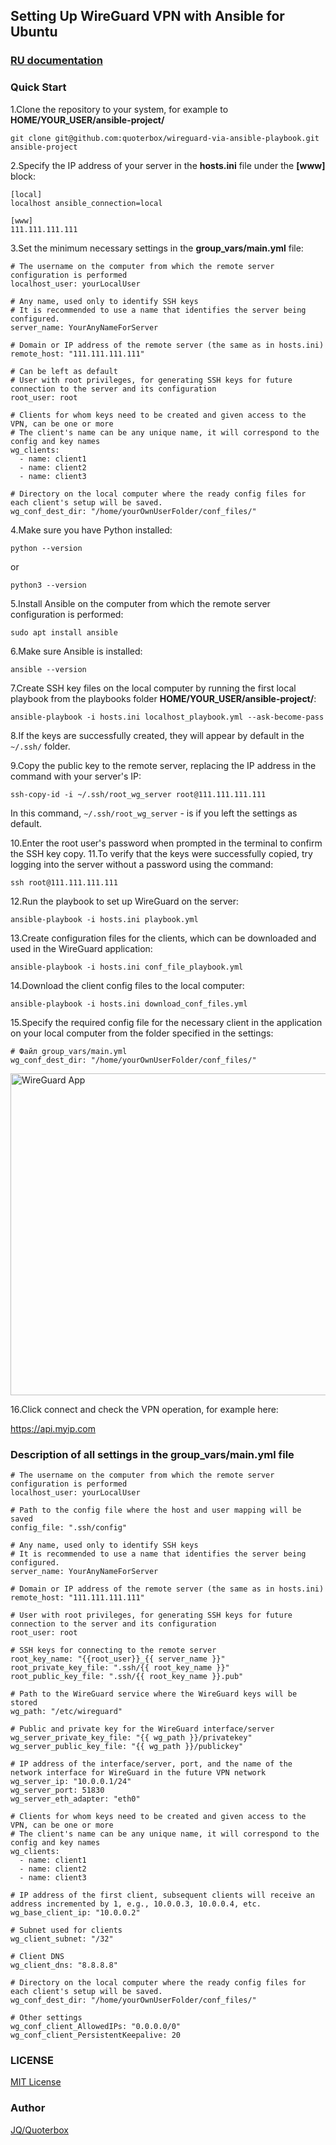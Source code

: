 ## Setting Up WireGuard VPN with Ansible for Ubuntu

### [RU documentation](README_RU.md)
  
### Quick Start
1.Clone the repository to your system, for example to **HOME/YOUR_USER/ansible-project/**

```git clone git@github.com:quoterbox/wireguard-via-ansible-playbook.git ansible-project```

2.Specify the IP address of your server in the **hosts.ini** file under the **[www]** block:  
```
[local]
localhost ansible_connection=local

[www]
111.111.111.111
```
3.Set the minimum necessary settings in the **group_vars/main.yml** file:
```
# The username on the computer from which the remote server configuration is performed
localhost_user: yourLocalUser

# Any name, used only to identify SSH keys
# It is recommended to use a name that identifies the server being configured.
server_name: YourAnyNameForServer

# Domain or IP address of the remote server (the same as in hosts.ini)
remote_host: "111.111.111.111"

# Can be left as default
# User with root privileges, for generating SSH keys for future connection to the server and its configuration
root_user: root

# Clients for whom keys need to be created and given access to the VPN, can be one or more
# The client's name can be any unique name, it will correspond to the config and key names
wg_clients:
  - name: client1
  - name: client2
  - name: client3

# Directory on the local computer where the ready config files for each client's setup will be saved.
wg_conf_dest_dir: "/home/yourOwnUserFolder/conf_files/"
``` 

4.Make sure you have Python installed:

```python --version```

or

```python3 --version```

5.Install Ansible on the computer from which the remote server configuration is performed:

```sudo apt install ansible```

6.Make sure Ansible is installed:

```ansible --version```

7.Create SSH key files on the local computer by running the first local playbook from the playbooks folder **HOME/YOUR_USER/ansible-project/**:

```ansible-playbook -i hosts.ini localhost_playbook.yml --ask-become-pass```

8.If the keys are successfully created, they will appear by default in the `~/.ssh/` folder.

9.Copy the public key to the remote server, replacing the IP address in the command with your server's IP:

```ssh-copy-id -i ~/.ssh/root_wg_server root@111.111.111.111```

In this command, `~/.ssh/root_wg_server` - is if you left the settings as default.

10.Enter the root user's password when prompted in the terminal to confirm the SSH key copy.
11.To verify that the keys were successfully copied, try logging into the server without a password using the command:

```ssh root@111.111.111.111```

12.Run the playbook to set up WireGuard on the server:

```ansible-playbook -i hosts.ini playbook.yml```

13.Create configuration files for the clients, which can be downloaded and used in the WireGuard application:

```ansible-playbook -i hosts.ini conf_file_playbook.yml```

14.Download the client config files to the local computer:

```ansible-playbook -i hosts.ini download_conf_files.yml```

15.Specify the required config file for the necessary client in the application on your local computer from the folder specified in the settings:

```
# Файл group_vars/main.yml
wg_conf_dest_dir: "/home/yourOwnUserFolder/conf_files/"
```

<img height="515" src="./docs/wireguard_app.png" alt="WireGuard App"/>

16.Click connect and check the VPN operation, for example here:

https://api.myip.com


### Description of all settings in the group_vars/main.yml file
```
# The username on the computer from which the remote server configuration is performed
localhost_user: yourLocalUser

# Path to the config file where the host and user mapping will be saved
config_file: ".ssh/config"

# Any name, used only to identify SSH keys
# It is recommended to use a name that identifies the server being configured.
server_name: YourAnyNameForServer

# Domain or IP address of the remote server (the same as in hosts.ini)
remote_host: "111.111.111.111"

# User with root privileges, for generating SSH keys for future connection to the server and its configuration
root_user: root

# SSH keys for connecting to the remote server
root_key_name: "{{root_user}}_{{ server_name }}"
root_private_key_file: ".ssh/{{ root_key_name }}"
root_public_key_file: ".ssh/{{ root_key_name }}.pub"

# Path to the WireGuard service where the WireGuard keys will be stored
wg_path: "/etc/wireguard"

# Public and private key for the WireGuard interface/server
wg_server_private_key_file: "{{ wg_path }}/privatekey"
wg_server_public_key_file: "{{ wg_path }}/publickey"

# IP address of the interface/server, port, and the name of the network interface for WireGuard in the future VPN network
wg_server_ip: "10.0.0.1/24"
wg_server_port: 51830
wg_server_eth_adapter: "eth0"

# Clients for whom keys need to be created and given access to the VPN, can be one or more
# The client's name can be any unique name, it will correspond to the config and key names
wg_clients:
  - name: client1
  - name: client2
  - name: client3

# IP address of the first client, subsequent clients will receive an address incremented by 1, e.g., 10.0.0.3, 10.0.0.4, etc.
wg_base_client_ip: "10.0.0.2"

# Subnet used for clients
wg_client_subnet: "/32"

# Client DNS
wg_client_dns: "8.8.8.8"

# Directory on the local computer where the ready config files for each client's setup will be saved.
wg_conf_dest_dir: "/home/yourOwnUserFolder/conf_files/"

# Other settings
wg_conf_client_AllowedIPs: "0.0.0.0/0"
wg_conf_client_PersistentKeepalive: 20
```

### LICENSE

[MIT License](./LICENSE.md) 

### Author
[JQ/Quoterbox](https://github.com/quoterbox)
